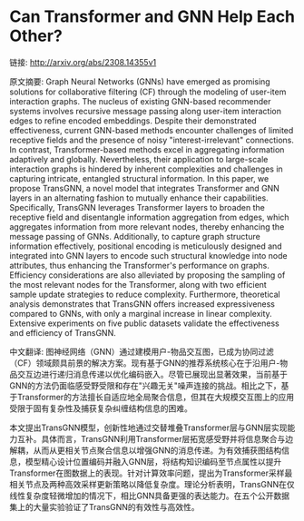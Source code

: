 # Can Transformer and GNN Help Each Other?

链接: http://arxiv.org/abs/2308.14355v1

原文摘要:
Graph Neural Networks (GNNs) have emerged as promising solutions for
collaborative filtering (CF) through the modeling of user-item interaction
graphs. The nucleus of existing GNN-based recommender systems involves
recursive message passing along user-item interaction edges to refine encoded
embeddings. Despite their demonstrated effectiveness, current GNN-based methods
encounter challenges of limited receptive fields and the presence of noisy
"interest-irrelevant" connections. In contrast, Transformer-based methods excel
in aggregating information adaptively and globally. Nevertheless, their
application to large-scale interaction graphs is hindered by inherent
complexities and challenges in capturing intricate, entangled structural
information. In this paper, we propose TransGNN, a novel model that integrates
Transformer and GNN layers in an alternating fashion to mutually enhance their
capabilities. Specifically, TransGNN leverages Transformer layers to broaden
the receptive field and disentangle information aggregation from edges, which
aggregates information from more relevant nodes, thereby enhancing the message
passing of GNNs. Additionally, to capture graph structure information
effectively, positional encoding is meticulously designed and integrated into
GNN layers to encode such structural knowledge into node attributes, thus
enhancing the Transformer's performance on graphs. Efficiency considerations
are also alleviated by proposing the sampling of the most relevant nodes for
the Transformer, along with two efficient sample update strategies to reduce
complexity. Furthermore, theoretical analysis demonstrates that TransGNN offers
increased expressiveness compared to GNNs, with only a marginal increase in
linear complexity. Extensive experiments on five public datasets validate the
effectiveness and efficiency of TransGNN.

中文翻译:
图神经网络（GNN）通过建模用户-物品交互图，已成为协同过滤（CF）领域颇具前景的解决方案。现有基于GNN的推荐系统核心在于沿用户-物品交互边进行递归消息传递以优化编码嵌入。尽管已展现出显著效果，当前基于GNN的方法仍面临感受野受限和存在"兴趣无关"噪声连接的挑战。相比之下，基于Transformer的方法擅长自适应地全局聚合信息，但其在大规模交互图上的应用受限于固有复杂性及捕获复杂纠缠结构信息的困难。

本文提出TransGNN模型，创新性地通过交替堆叠Transformer层与GNN层实现能力互补。具体而言，TransGNN利用Transformer层拓宽感受野并将信息聚合与边解耦，从而从更相关节点聚合信息以增强GNN的消息传递。为有效捕获图结构信息，模型精心设计位置编码并融入GNN层，将结构知识编码至节点属性以提升Transformer在图数据上的表现。针对计算效率问题，提出为Transformer采样最相关节点及两种高效采样更新策略以降低复杂度。理论分析表明，TransGNN在仅线性复杂度轻微增加的情况下，相比GNN具备更强的表达能力。在五个公开数据集上的大量实验验证了TransGNN的有效性与高效性。
